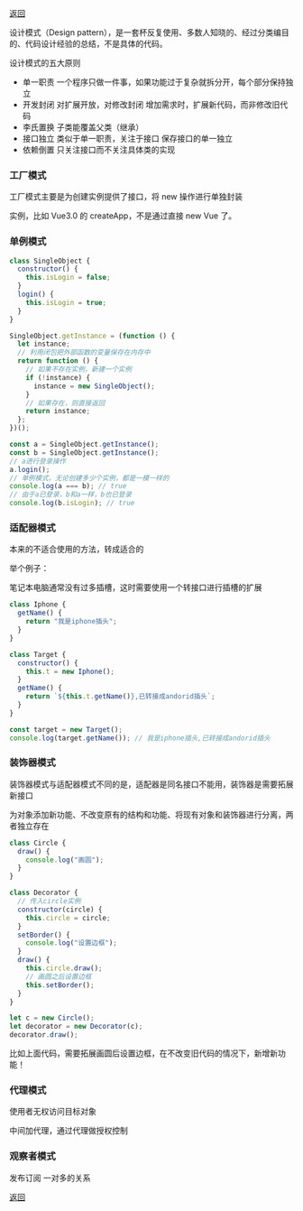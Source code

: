 [返回](./js.md)

设计模式（Design pattern），是一套杯反复使用、多数人知晓的、经过分类编目的、代码设计经验的总结，不是具体的代码。

设计模式的五大原则

- 单一职责 一个程序只做一件事，如果功能过于复杂就拆分开，每个部分保持独立
- 开发封闭 对扩展开放，对修改封闭 增加需求时，扩展新代码，而非修改旧代码
- 李氏置换 子类能覆盖父类（继承）
- 接口独立 类似于单一职责，关注于接口 保存接口的单一独立
- 依赖倒置 只关注接口而不关注具体类的实现

### 工厂模式

工厂模式主要是为创建实例提供了接口，将 new 操作进行单独封装

实例，比如 Vue3.0 的 createApp，不是通过直接 new Vue 了。

### 单例模式

```javascript
class SingleObject {
  constructor() {
    this.isLogin = false;
  }
  login() {
    this.isLogin = true;
  }
}

SingleObject.getInstance = (function () {
  let instance;
  // 利用闭包把外部函数的变量保存在内存中
  return function () {
    // 如果不存在实例，新建一个实例
    if (!instance) {
      instance = new SingleObject();
    }
    // 如果存在，则直接返回
    return instance;
  };
})();

const a = SingleObject.getInstance();
const b = SingleObject.getInstance();
// a进行登录操作
a.login();
// 单例模式，无论创建多少个实例，都是一模一样的
console.log(a === b); // true
// 由于a已登录，b和a一样，b也已登录
console.log(b.isLogin); // true
```

### 适配器模式

本来的不适合使用的方法，转成适合的

举个例子：

笔记本电脑通常没有过多插槽，这时需要使用一个转接口进行插槽的扩展

```javascript
class Iphone {
  getName() {
    return "我是iphone插头";
  }
}

class Target {
  constructor() {
    this.t = new Iphone();
  }
  getName() {
    return `${this.t.getName()},已转接成andorid插头`;
  }
}

const target = new Target();
console.log(target.getName()); // 我是iphone插头,已转接成andorid插头
```

### 装饰器模式

装饰器模式与适配器模式不同的是，适配器是同名接口不能用，装饰器是需要拓展新接口

为对象添加新功能、不改变原有的结构和功能、将现有对象和装饰器进行分离，两者独立存在

```javascript
class Circle {
  draw() {
    console.log("画圆");
  }
}

class Decorator {
  // 传入circle实例
  constructor(circle) {
    this.circle = circle;
  }
  setBorder() {
    console.log("设置边框");
  }
  draw() {
    this.circle.draw();
    // 画圆之后设置边框
    this.setBorder();
  }
}

let c = new Circle();
let decorator = new Decorator(c);
decorator.draw();
```

比如上面代码，需要拓展画圆后设置边框，在不改变旧代码的情况下，新增新功能！

### 代理模式

使用者无权访问目标对象

中间加代理，通过代理做授权控制

### 观察者模式

发布订阅 一对多的关系

[返回](./js.md)
